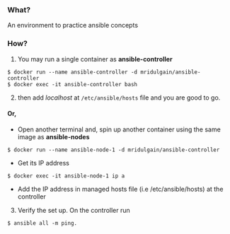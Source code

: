 ### What?
An environment to practice ansible concepts
### How?
1. You may run a single container as **ansible-controller**
```
$ docker run --name ansible-controller -d mridulgain/ansible-controller
$ docker exec -it ansible-controller bash
```
2. then add *localhost* at ```/etc/ansible/hosts``` file and you are good to go.
#### Or, 
  * Open another terminal and, spin up another container using the same image as **ansible-nodes**
```
$ docker run --name ansible-node-1 -d mridulgain/ansible-controller
```
  * Get its IP address
```
$ docker exec -it ansible-node-1 ip a
```
  * Add the IP address in managed hosts file (i.e /etc/ansible/hosts) at the controller
3. Verify the set up. On the controller run
```
$ ansible all -m ping.
```

